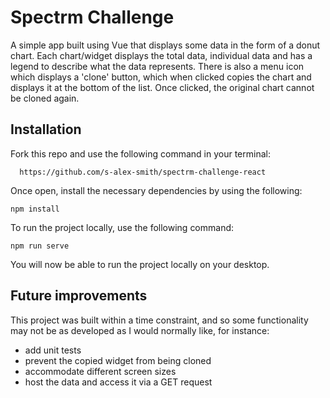 # Spectrm Challenge

A simple app built using Vue that displays some data in the form of a donut chart. Each chart/widget displays the total data, individual data and has a legend to describe what the data represents. There is also a menu icon which displays a 'clone' button, which when clicked copies the chart and displays it at the bottom of the list. Once clicked, the original chart cannot be cloned again.

## Installation

Fork this repo and use the following command in your terminal:

```
  https://github.com/s-alex-smith/spectrm-challenge-react
```

Once open, install the necessary dependencies by using the following:

```
npm install
```

To run the project locally, use the following command:

```
npm run serve
```

You will now be able to run the project locally on your desktop.

## Future improvements

This project was built within a time constraint, and so some functionality may not be as developed as I would normally like, for instance:

- add unit tests
- prevent the copied widget from being cloned
- accommodate different screen sizes
- host the data and access it via a GET request
